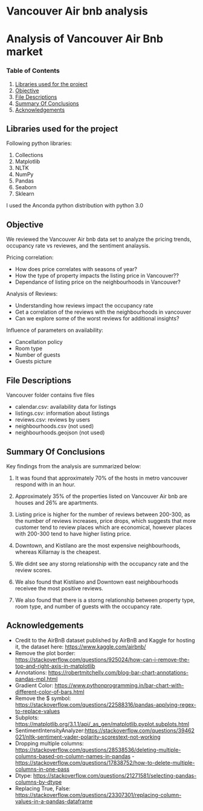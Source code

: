 # Vancouver Air bnb analysis
 
# Analysis of Vancouver Air Bnb market


### Table of Contents

1. [Libraries used for the project](#libraries)
2. [Objective](#motivation)
3. [File Descriptions](#files)
4. [Summary Of Conclusions](#results)
5. [Acknowledgements](#acknowledgements)

## Libraries used for the project <a name="libraries"></a>

Following python libraries:

1. Collections
2. Matplotlib 
3. NLTK
4. NumPy
5. Pandas
6. Seaborn
7. Sklearn

I used the Anconda python distribution with python 3.0

## Objective<a name="motivation"></a>

We reviewed the Vancouver Air bnb data set to analyze the pricing trends, occupancy rate vs reviewes, and the sentiment analaysis. 

Pricing correlation:
* How does price correlates with seasons of year?
* How the type of property impacts the listing price in Vancouver??
* Dependance of listing price on the neighbourhoods in Vancouver?



Analysis of Reviews:
- Understanding how reviews impact the occupancy rate
- Get a correlation of the reviews with the neighbourhoods in vancouver
- Can we explore some of the worst reviews for additional insights?


Influence of parameters on availability:

- Cancellation policy
- Room type
- Number of guests
- Guests picture


## File Descriptions <a name="files"></a>

Vancouver folder contains five files

- calendar.csv: availability data for listings
- listings.csv: information about listings
- reviews.csv: reviews by users
- neighbourhoods.csv  (not used)
- neighbourhoods.geojson (not used)

## Summary Of Conclusions<a name="results"></a>

Key findings from the analysis are summarized below:

1. It was found that approximately 70% of the hosts in metro vancouver respond with in an hour. 
2. Approximately 35% of the properties listed on Vancouver Air bnb are houses and 26% are apartments.
3. Listing price is higher for the number of reviews between 200-300, as the number of reviews increases, price drops, which suggests that more customer tend to review places which are economical, however places with 200-300 tend to have higher listing price. 

4. Downtown,  and Kistilano are the most expensive neighbourhoods, whereas Killarnay is the cheapest.
5. We didnt see any storng relationship with the occupancy rate and the review scores.
6. We also found that Kistilano and Downtown east neighbourhoods receivee the most positive reviews. 
7. We also found that there is a storng relationship between property type, room type, and number of guests with the occupancy rate.


## Acknowledgements<a name="acknowledgements"></a>

- Credit to the AirBnB dataset published by AirBnB and Kaggle for hosting it, the dataset here: https://www.kaggle.com/airbnb/
- Remove the plot border: https://stackoverflow.com/questions/925024/how-can-i-remove-the-top-and-right-axis-in-matplotlib
- Annotations:  https://robertmitchellv.com/blog-bar-chart-annotations-pandas-mpl.html
- Gradient Color: https://www.pythonprogramming.in/bar-chart-with-different-color-of-bars.html
- Remove the $ symbol: https://stackoverflow.com/questions/22588316/pandas-applying-regex-to-replace-values
- Subplots: https://matplotlib.org/3.1.1/api/_as_gen/matplotlib.pyplot.subplots.html
- SentimentIntensityAnalyzer:https://stackoverflow.com/questions/39462021/nltk-sentiment-vader-polarity-scorestext-not-working
- Dropping multiple columns: https://stackoverflow.com/questions/28538536/deleting-multiple-columns-based-on-column-names-in-pandas                                  -  https://stackoverflow.com/questions/17838752/how-to-delete-multiple-columns-in-one-pass
- Dtype:  https://stackoverflow.com/questions/21271581/selecting-pandas-columns-by-dtype
- Replacing True, False: https://stackoverflow.com/questions/23307301/replacing-column-values-in-a-pandas-dataframe
